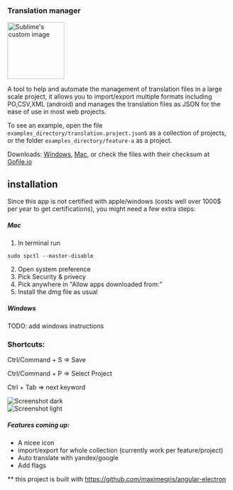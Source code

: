 ### Translation manager  

  <img height="128px" width="128px" src="https://raw.githubusercontent.com/liron-navon/translation-manager/master/logo.png" alt="Sublime's custom image"/>
 
A tool to help and automate the management of translation files in a large scale project, it allows you to import/export multiple formats including PO,CSV,XML (android) and manages the translation files as JSON for the ease of use in most web projects.
 
To see an example, open the file `examples_directory/translation.project.json5` as a collection of projects, or the folder `examples_directory/feature-a` as a project.   
  
Downloads: 
<a href="https://srv-file2.gofile.io/download/FKrvvc/translationmanager011exe.zip">Windows</a>,
<a href="https://srv-file2.gofile.io/download/FKrvvc/translationmanager-011dmg.zip">Mac</a>,
or check the files with their checksum at <a href="https://gofile.io/?c=FKrvvc" download>Gofile.io</a>
  
## installation
Since this app is not certified with apple/windows (costs well over 1000$ per year to get certifications), you might need a few extra steps:

##### Mac
1. In terminal run 
```
sudo spctl --master-disable
```

2. Open system preference
3. Pick Security & privecy
4. Pick anywhere in "Allow apps downloaded from:"
5. Install the dmg file as usual

##### Windows
TODO: add windows instructions
  
### Shortcuts:  
  
Ctrl/Command + S => Save  
  
Ctrl/Command + P => Select Project  
  
Ctrl + Tab => next keyword  
  
![Screenshot dark](https://imgur.com/Vcj3NHJ.png)  
![Screenshot light](https://imgur.com/6dd6iSz.png)  
  
##### Features coming up:  
* A nicee icon  
* import/export for whole collection   (currently work per feature/project)
* Auto translate with yandex/google
* Add flags
  
** this project is built with https://github.com/maximegris/angular-electron
